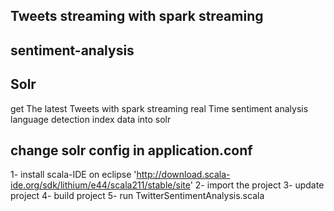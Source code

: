 ## Tweets streaming with spark streaming
## sentiment-analysis
## Solr


get The latest Tweets  with spark streaming
real Time sentiment analysis
language detection 
index data into solr


## change solr config in application.conf

1- install scala-IDE on eclipse 'http://download.scala-ide.org/sdk/lithium/e44/scala211/stable/site'
2- import the project 
3- update project 
4- build project 
5- run TwitterSentimentAnalysis.scala
